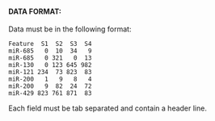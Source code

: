 #### DATA FORMAT:
Data must be in the following format:

```
Feature  S1  S2  S3  S4
miR-685   0  10  34   9
miR-685   0 321   0  13
miR-130   0 123 645 982
miR-121 234  73 823  83
miR-200   1   9   8   4
miR-200   9  82  24  72
miR-429 823 761 871  83
```

Each field must be tab separated and contain a header line.  
